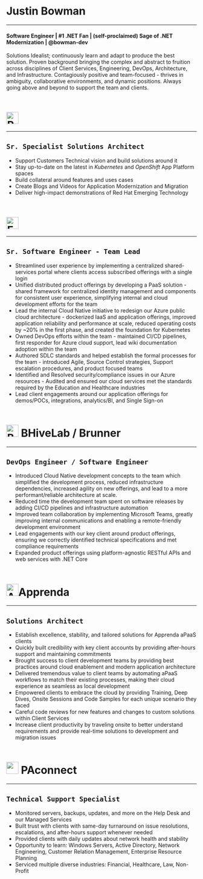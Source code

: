 # Justin Bowman
---

#### Software Engineer | #1 .NET Fan | (self-proclaimed) Sage of .NET Modernization | @bowman-dev

Solutions Idealist; continuously learn and adapt to produce the best solution. Proven background bringing the
complex and abstract to fruition across disciplines of Client Services, Engineering, DevOps, Architecture, and
Infrastructure. Contagiously positive and team-focused - thrives in ambiguity, collaborative environments, and
dynamic positions. Always going above and beyond to support the team and clients.
<br></br>

# <img src="assets/rh-logo.svg" alt="Red Hat" class="img-align-bottom" height="32px">
---
```Sr. Specialist Solutions Architect```
---
- Support Customers Technical vision and build solutions around it
- Stay up-to-date on the latest in _Kubernetes_ and _OpenShift_ App Platform spaces
- Build collateral around features and uses cases
- Create Blogs and Videos for Application Modernization and Migration
- Deliver high-impact demonstrations of Red Hat Emerging Technology
<br></br>

# <img src="https://www.facilitiessurvey.com/hubfs/New-Logo-Light.svg" class="img-align-bottom" alt="FSI" height="32px">
---
```Sr. Software Engineer - Team Lead```
---
- Streamlined user experience by implementing a centralized shared-services portal
where clients access subscribed offerings with a single login
- Unified distributed product offerings by developing a PaaS solution - shared framework
for centralized identity management and components for consistent user experience,
simplifying internal and cloud development efforts for the team
- Lead the internal Cloud Native initiative to redesign our Azure public cloud architecture - dockerized IaaS and application offerings, improved application reliability and
performance at scale, reduced operating costs by ~20% in the first phase, and created
the foundation for Kubernetes
- Owned DevOps efforts within the team - maintained CI/CD pipelines, first responder
for Azure cloud support, lead wiki documentation adoption within the team
- Authored SDLC standards and helped establish the formal processes for the team -
introduced Agile, Source Control strategies, Support escalation procedures, and
product focused teams
- Identified and Resolved security/compliance issues in our Azure resources - Audited
and ensured our cloud services met the standards required by the Education and
Healthcare industries
- Lead client engagements around our application offerings for demos/POCs,
integrations, analytics/BI, and Single Sign-on
<br></br>

# <img src="https://www.brunnerworks.com/wp-content/themes/aton/assets/img/homepage/circleb2.png" class="img-align-bottom" alt="BhiveLab / Brunnerworks" height="32px"> BHiveLab / Brunner
---
```DevOps Engineer / Software Engineer```
---
- Introduced Cloud Native development concepts to the team which simplified the
development process, reduced infrastructure dependencies, increased agility on new
offerings, and lead to a more performant/reliable architecture at scale.
- Reduced time the development team spent on software releases by adding CI/CD
pipelines and infrastructure automation
- Improved team collaboration by implementing Microsoft Teams, greatly improving
internal communications and enabling a remote-friendly development environment
- Lead engagements with our key client around product offerings, ensuring we correctly
identified technical specifications and met compliance requirements
- Expanded product offerings using platform-agnostic RESTful APIs and web services
with .NET Core 
<br></br>

# <img src="assets/apprenda-logo.svg" alt="Apprenda" height="32px" class="img-align-bottom">Apprenda
---
```Solutions Architect```
---
- Establish excellence, stability, and tailored solutions for Apprenda aPaaS clients
- Quickly built credibility with key client accounts by providing after-hours support and
maintaining commitments
- Brought success to client development teams by providing best practices around cloud
enablement and modern application architecture
- Delivered tremendous value to client teams by automating aPaaS workflows to match
their existing processes, making their cloud experience as seamless as local
development
- Empowered clients to embrace the cloud by providing Training, Deep Dives, Onsite
Sessions and Code Samples for each unique scenario they faced
- Careful code reviews for new features and changes to custom solutions within Client
Services
- Increase client productivity by traveling onsite to better understand requirements and
provide real-time solutions to development and migration issues
<br></br>

# <img src="assets/paconnect-logo.png" height="32px" class="img-align-bottom"> PAconnect
---
```Technical Support Specialist```
---
- Monitored servers, backups, updates, and more on the Help Desk and our Managed
Services 
- Built trust with clients with same-day turnaround on issue resolutions, escalations, and
after-hours support whenever needed
- Provided clients with daily updates about network health and stability
- Opportunity to learn: Windows Servers, Active Directory, Network Engineering,
Customer Relation Management, Enterprise Resource Planning
- Serviced multiple diverse industries: Financial, Healthcare, Law, Non-Profit
<br></br>
